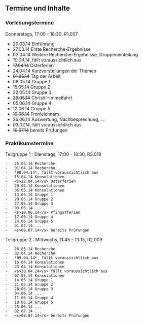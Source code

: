 ## Termine und Inhalte

### Vorlesungstermine

Donnerstags, 17:00 - 18:30, R1.007

-   20.03.14 Einführung
-   27.03.14 Erste Recherche-Ergebnisse
-   03.04.14 Weitere Recherche-Ergebnisse, Gruppeneinteilung
-   *10.04.14*, fällt voraussichtlich aus
-   <s>17.04.14</s> Osterferien
-   24.04.14 Kurzvorstellungen der Themen
-   <s>01.05.14</s> Tag der Arbeit
-   08.05.14 Gruppe 1
-   15.05.14 Gruppe 2
-   22.05.14 Gruppe 3
-   <s>29.05.14</s> Christi Himmelfahrt
-   05.06.14 Gruppe 4
-   12.06.14 Gruppe 5
-   <s>19.06.14</s> Fronleichnam
-   26.06.14 Auswertung, Nachbesprechung, ...
-   *03.07.14*, fällt voraussichtlich aus
-   <s>10.07.14</s> bereits Prüfungen

### Praktikumstermine

Teilgruppe 1
:   Dienstags, 17:00 - 18:30, R3.019

    -   25.03.14 Recherche
    -   01.04.14 Recherche
    -   *08.04.14*, fällt voraussichtlich aus
    -   15.04.14 Konsulationen
    -   <s>22.04.14</s> Osterferien
    -   29.04.14 Konsulationen
    -   06.05.14 Konsulationen
    -   13.05.14 Gruppe 1
    -   20.05.14 Gruppe 2
    -   27.05.14 Gruppe 3
    -   03.06.14 ...
    -   <s>10.06.14</s> Pfingstferien
    -   17.06.14 Gruppe 4
    -   24.06.14 Gruppe 5
    -   01.07.14 ...
    -   <s>08.07.14</s> bereits Prüfungen

Teilgruppe 2
:   Mittwochs, 11:45 - 13:15, R2.009

    -   26.03.14 Recherche
    -   02.04.14 Recherche
    -   *09.04.14*, fällt voraussichtlich aus
    -   16.04.14 Konsulationen
    -   23.04.14 Konsulationen
    -   <s>30.04.14</s> fällt voraussichtlich aus
    -   07.05.14 Konsulationen
    -   14.05.14 Gruppe 1
    -   21.05.14 Gruppe 2
    -   28.05.14 Gruppe 3
    -   04.06.14 ...
    -   11.06.14 Gruppe 4
    -   18.06.14 Gruppe 5
    -   25.06.14 ...
    -   02.07.14 ...
    -   <s>08.07.14</s> bereits Prüfungen
